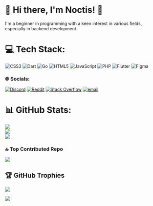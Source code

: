 # 💫 Hi there, I'm Noctis! 👋
I'm a beginner in programming with a keen interest in various fields, especially in backend development.

# 💻 Tech Stack:
![CSS3](https://img.shields.io/badge/css3-%231572B6.svg?style=for-the-badge&logo=css3&logoColor=white) ![Dart](https://img.shields.io/badge/dart-%230175C2.svg?style=for-the-badge&logo=dart&logoColor=white) ![Go](https://img.shields.io/badge/go-%2300ADD8.svg?style=for-the-badge&logo=go&logoColor=white) ![HTML5](https://img.shields.io/badge/html5-%23E34F26.svg?style=for-the-badge&logo=html5&logoColor=white) ![JavaScript](https://img.shields.io/badge/javascript-%23323330.svg?style=for-the-badge&logo=javascript&logoColor=%23F7DF1E) ![PHP](https://img.shields.io/badge/php-%23777BB4.svg?style=for-the-badge&logo=php&logoColor=white) ![Flutter](https://img.shields.io/badge/Flutter-%2302569B.svg?style=for-the-badge&logo=Flutter&logoColor=white) ![Figma](https://img.shields.io/badge/figma-%23F24E1E.svg?style=for-the-badge&logo=figma&logoColor=white)

### 🌐 Socials:
[![Discord](https://img.shields.io/badge/Discord-%237289DA.svg?logo=discord&logoColor=white)](https://discord.gg/d0uzo)
[![Reddit](https://img.shields.io/badge/Reddit-%23FF4500.svg?logo=Reddit&logoColor=white)](https://www.reddit.com/user/No-Difficulty-9411/)
[![Stack Overflow](https://img.shields.io/badge/-Stackoverflow-FE7A16?logo=stack-overflow&logoColor=white)](https://stackoverflow.com/users/31203604/noctis)
[![email](https://img.shields.io/badge/Email-D14836?logo=gmail&logoColor=white)](mailto:muradofficial001@gmail.com)

# 📊 GitHub Stats:
![](https://github-readme-stats.vercel.app/api?username=Rezotta&theme=radical&hide_border=false&include_all_commits=true&count_private=true)</br>
![](https://nirzak-streak-stats.vercel.app/?user=Rezotta&theme=radical&hide_border=false)</br>
![](https://github-readme-stats.vercel.app/api/top-langs/?username=Rezotta&theme=radical&hide_border=false&include_all_commits=true&count_private=true&layout=compact)</br>

### 🔝 Top Contributed Repo
![](https://github-contributor-stats.vercel.app/api?username=Rezotta&limit=5&theme=radical&combine_all_yearly_contributions=true)

## 🏆 GitHub Trophies
![](https://github-profile-trophy.vercel.app/?username=Rezotta&theme=radical&no-frame=false&no-bg=true&margin-w=4)

[![](https://visitcount.itsvg.in/api?id=Rezotta&icon=0&color=1)](https://visitcount.itsvg.in)
